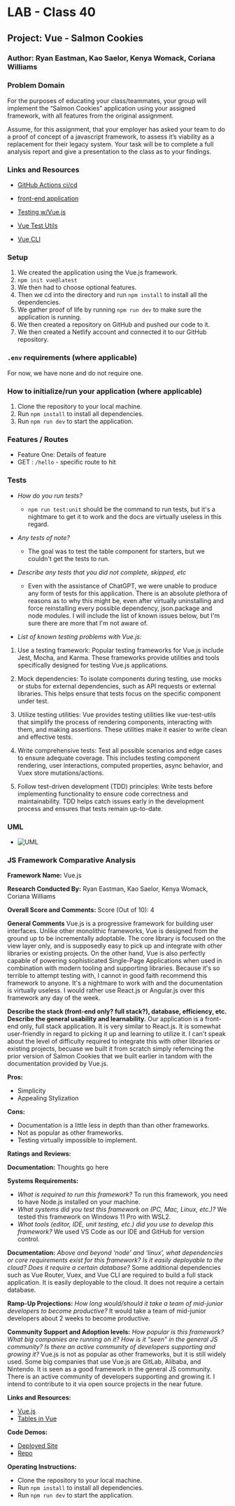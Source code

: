 # LAB - Class 40

## Project: Vue - Salmon Cookies

### Author: Ryan Eastman, Kao Saelor, Kenya Womack, Coriana Williams

### Problem Domain  

For the purposes of educating your class/teammates, your group will implement the “Salmon Cookies” application using your assigned framework, with all features from the original assignment.

Assume, for this assignment, that your employer has asked your team to do a proof of concept of a javascript framework, to assess it’s viability as a replacement for their legacy system. Your task will be to complete a full analysis report and give a presentation to the class as to your findings.

### Links and Resources

- [GitHub Actions ci/cd](https://github.com/DocHolliday13x/vue-salmoncookies/actions)
- [front-end application](https://vue-salmoncookies.netlify.app/)

- [Testing w/Vue.js](https://v2.vuejs.org/v2/cookbook/unit-testing-vue-components.html)
- [Vue Test Utils](https://v1.test-utils.vuejs.org/guides/)
- [Vue CLI](https://cli.vuejs.org/core-plugins/unit-jest.html#configuration)

### Setup

1. We created the application using the Vue.js framework.
2. `npm init vue@latest`
3. We then had to choose optional features.
4. Then we cd into the directory and run `npm install` to install all the dependencies.
5. We gather proof of life by running `npm run dev` to make sure the application is running.
6. We then created a repository on GitHub and pushed our code to it.
7. We then created a Netlify account and connected it to our GitHub repository.

### `.env` requirements (where applicable)

For now, we have none and do not require one.

### How to initialize/run your application (where applicable)

1. Clone the repository to your local machine.
2. Run `npm install` to install all dependencies.
3. Run `npm run dev` to start the application.

### Features / Routes

- Feature One: Details of feature
- GET : `/hello` - specific route to hit

### Tests

- *How do you run tests?*

  - `npm run test:unit` should be the command to run tests, but it's a nightmare to get it to work and the docs are virtually useless in this regard.
- *Any tests of note?*

  - The goal was to test the table component for starters, but we couldn't get the tests to run.

- *Describe any tests that you did not complete, skipped, etc*

  - Even with the assistance of ChatGPT, we were unable to produce any form of tests for this application. There is an absolute plethora of reasons as to why this might be, even after virtually uninstalling and force reinstalling every possible dependency, json.package and node modules. I will include the list of known issues below, but I'm sure there are more that I'm not aware of.

- *List of known testing problems with Vue.js:*

1. Use a testing framework: Popular testing frameworks for Vue.js include Jest, Mocha, and Karma. These frameworks provide utilities and tools specifically designed for testing Vue.js applications.

2. Mock dependencies: To isolate components during testing, use mocks or stubs for external dependencies, such as API requests or external libraries. This helps ensure that tests focus on the specific component under test.

3. Utilize testing utilities: Vue provides testing utilities like vue-test-utils that simplify the process of rendering components, interacting with them, and making assertions. These utilities make it easier to write clean and effective tests.

4. Write comprehensive tests: Test all possible scenarios and edge cases to ensure adequate coverage. This includes testing component rendering, user interactions, computed properties, async behavior, and Vuex store mutations/actions.

5. Follow test-driven development (TDD) principles: Write tests before implementing functionality to ensure code correctness and maintainability. TDD helps catch issues early in the development process and ensures that tests remain up-to-date.

### UML

- ![UML](src/assets/lab40UML.png)

### JS Framework Comparative Analysis

**Framework Name:** Vue.js

**Research Conducted By:** Ryan Eastman, Kao Saelor, Kenya Womack, Coriana Williams

**Overall Score and Comments:**
Score (Out of 10): 4

**General Comments**
Vue.js is a progressive framework for building user interfaces. Unlike other monolithic frameworks, Vue is designed from the ground up to be incrementally adoptable. The core library is focused on the view layer only, and is supposedly easy to pick up and integrate with other libraries or existing projects. On the other hand, Vue is also perfectly capable of powering sophisticated Single-Page Applications when used in combination with modern tooling and supporting libraries. Because it's so terrible to attempt testing with, I cannot in good faith recommend this framework to anyone. It's a nightmare to work with and the documentation is virtually useless. I would rather use React.js or Angular.js over this framework any day of the week.

**Describe the stack (front-end only? full stack?), database, efficiency, etc. Describe the general usability and learnability.**
Our application is a front-end only, full stack application. It is very similar to React.js. It is somewhat user-friendly in regard to picking it up and learning to utilize it. I can't speak about the level of difficulty required to integrate this with other libraries or existing projects, becuase we built it from scratch simply referncing the prior version of Salmon Cookies that we built earlier in tandom with the documentation provided by Vue.js.

**Pros:**

- Simplicity
- Appealing Stylization

**Cons:**

- Documentation is a little less in depth than than other frameworks.
- Not as popular as other frameworks.
- Testing virtually impossible to implement.

**Ratings and Reviews:**

**Documentation:**
Thoughts go here

**Systems Requirements:**

- *What is required to run this framework?* To run this framework, you need to have Node.js installed on your machine.
- *What systems did you test this framework on (PC, Mac, Linux, etc.)?* We tested this framework on Windows 11 Pro with WSL2.
- *What tools (editor, IDE, unit testing, etc.) did you use to develop this framework?* We used VS Code as our IDE and GitHub for version control.

**Documentation:**
*Above and beyond ‘node’ and ‘linux’, what dependencies or core requirements exist for this framework? Is it easily deployable to the cloud? Does it require a certain database?* Some additional dependencies such as Vue Router, Vuex, and Vue CLI are required to build a full stack application. It is easily deployable to the cloud. It does not require a certain database.

**Ramp-Up Projections:**
*How long would/should it take a team of mid-junior developers to become productive?* It would take a team of mid-junior developers about 2 weeks to become productive.

**Community Support and Adoption levels:**
*How popular is this framework? What big companies are running on it? How is it “seen” in the general JS community? Is there an active community of developers supporting and growing it?* Vue.js is not as popular as other frameworks, but it is still widely used. Some big companies that use Vue.js are GitLab, Alibaba, and Nintendo. It is seen as a good framework in the general JS community. There is an active community of developers supporting and growing it. I intend to contribute to it via open source projects in the near future.

**Links and Resources:**

- [Vue.js](https://vuejs.org/)
- [Tables in Vue](https://vuejsexamples.com/tag/table/)

**Code Demos:**

- [Deployed Site](https://vue-salmoncookies.netlify.app/)
- [Repo](https://github.com/DocHolliday13x/vue-salmoncookies)

**Operating Instructions:**

- Clone the repository to your local machine.
- Run `npm install` to install all dependencies.
- Run `npm run dev` to start the application.
